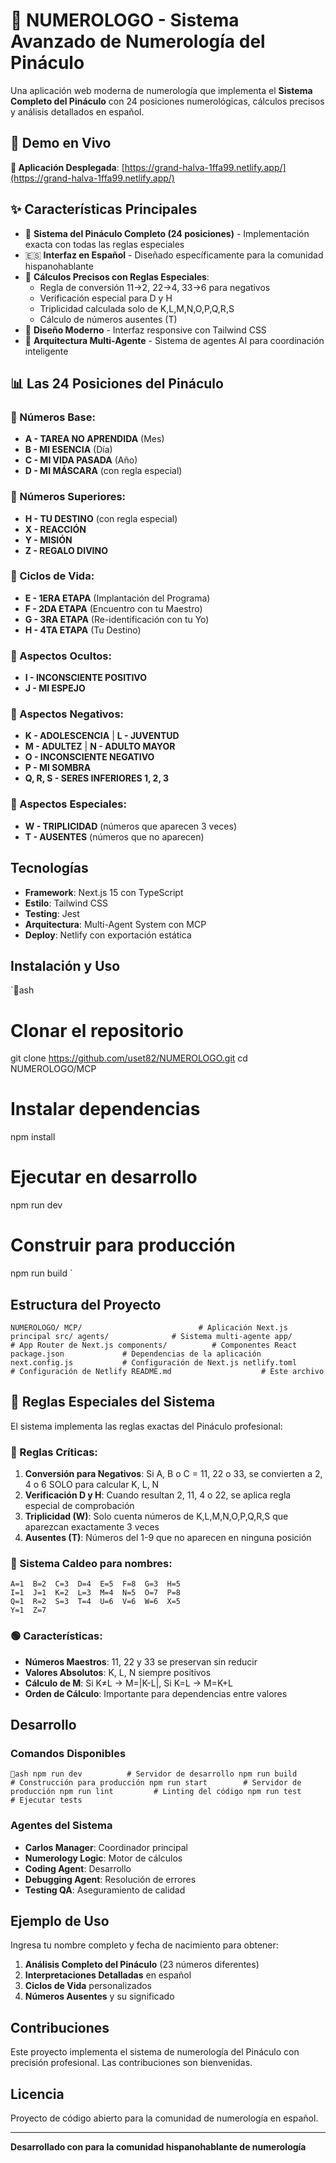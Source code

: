 ﻿# 📿 NUMEROLOGO - Sistema Avanzado de Numerología del Pináculo

Una aplicación web moderna de numerología que implementa el **Sistema Completo del Pináculo** con 24 posiciones numerológicas, cálculos precisos y análisis detallados en español.

## 🌟 Demo en Vivo

**🚀 Aplicación Desplegada**: [https://grand-halva-1ffa99.netlify.app/](https://grand-halva-1ffa99.netlify.app/)

## ✨ Características Principales

- 🎯 **Sistema del Pináculo Completo (24 posiciones)** - Implementación exacta con todas las reglas especiales
- 🇪🇸 **Interfaz en Español** - Diseñado específicamente para la comunidad hispanohablante
- 🔢 **Cálculos Precisos con Reglas Especiales**:
  - Regla de conversión 11→2, 22→4, 33→6 para negativos
  - Verificación especial para D y H
  - Triplicidad calculada solo de K,L,M,N,O,P,Q,R,S
  - Cálculo de números ausentes (T)
- 🎨 **Diseño Moderno** - Interfaz responsive con Tailwind CSS
- 🤖 **Arquitectura Multi-Agente** - Sistema de agentes AI para coordinación inteligente

## 📊 Las 24 Posiciones del Pináculo

### 🔷 Números Base:
- **A - TAREA NO APRENDIDA** (Mes)
- **B - MI ESENCIA** (Día)
- **C - MI VIDA PASADA** (Año)
- **D - MI MÁSCARA** (con regla especial)

### 🔷 Números Superiores:
- **H - TU DESTINO** (con regla especial)
- **X - REACCIÓN**
- **Y - MISIÓN**
- **Z - REGALO DIVINO**

### 🔷 Ciclos de Vida:
- **E - 1ERA ETAPA** (Implantación del Programa)
- **F - 2DA ETAPA** (Encuentro con tu Maestro)
- **G - 3RA ETAPA** (Re-identificación con tu Yo)
- **H - 4TA ETAPA** (Tu Destino)

### 🔷 Aspectos Ocultos:
- **I - INCONSCIENTE POSITIVO**
- **J - MI ESPEJO**

### 🔷 Aspectos Negativos:
- **K - ADOLESCENCIA** | **L - JUVENTUD**
- **M - ADULTEZ** | **N - ADULTO MAYOR**
- **O - INCONSCIENTE NEGATIVO**
- **P - MI SOMBRA**
- **Q, R, S - SERES INFERIORES 1, 2, 3**

### 🔷 Aspectos Especiales:
- **W - TRIPLICIDAD** (números que aparecen 3 veces)
- **T - AUSENTES** (números que no aparecen)

##  Tecnologías

- **Framework**: Next.js 15 con TypeScript
- **Estilo**: Tailwind CSS
- **Testing**: Jest
- **Arquitectura**: Multi-Agent System con MCP
- **Deploy**: Netlify con exportación estática

##  Instalación y Uso

`ash
# Clonar el repositorio
git clone https://github.com/uset82/NUMEROLOGO.git
cd NUMEROLOGO/MCP

# Instalar dependencias
npm install

# Ejecutar en desarrollo
npm run dev

# Construir para producción
npm run build
`

##  Estructura del Proyecto

`
NUMEROLOGO/
 MCP/                          # Aplicación Next.js principal
    src/
       agents/              # Sistema multi-agente
       app/                 # App Router de Next.js
       components/          # Componentes React
    package.json             # Dependencias de la aplicación
    next.config.js           # Configuración de Next.js
 netlify.toml                 # Configuración de Netlify
 README.md                    # Este archivo
`

## 📏 Reglas Especiales del Sistema

El sistema implementa las reglas exactas del Pináculo profesional:

### 🔴 Reglas Críticas:
1. **Conversión para Negativos**: Si A, B o C = 11, 22 o 33, se convierten a 2, 4 o 6 SOLO para calcular K, L, N
2. **Verificación D y H**: Cuando resultan 2, 11, 4 o 22, se aplica regla especial de comprobación
3. **Triplicidad (W)**: Solo cuenta números de K,L,M,N,O,P,Q,R,S que aparezcan exactamente 3 veces
4. **Ausentes (T)**: Números del 1-9 que no aparecen en ninguna posición

### 🔵 Sistema Caldeo para nombres:
```
A=1  B=2  C=3  D=4  E=5  F=8  G=3  H=5
I=1  J=1  K=2  L=3  M=4  N=5  O=7  P=8
Q=1  R=2  S=3  T=4  U=6  V=6  W=6  X=5
Y=1  Z=7
```

### 🟢 Características:
- **Números Maestros**: 11, 22 y 33 se preservan sin reducir
- **Valores Absolutos**: K, L, N siempre positivos
- **Cálculo de M**: Si K≠L → M=|K-L|, Si K=L → M=K+L
- **Orden de Cálculo**: Importante para dependencias entre valores

##  Desarrollo

### Comandos Disponibles

`ash
npm run dev          # Servidor de desarrollo
npm run build        # Construcción para producción
npm run start        # Servidor de producción
npm run lint         # Linting del código
npm run test         # Ejecutar tests
`

### Agentes del Sistema

- **Carlos Manager**: Coordinador principal
- **Numerology Logic**: Motor de cálculos
- **Coding Agent**: Desarrollo
- **Debugging Agent**: Resolución de errores
- **Testing QA**: Aseguramiento de calidad

##  Ejemplo de Uso

Ingresa tu nombre completo y fecha de nacimiento para obtener:

1. **Análisis Completo del Pináculo** (23 números diferentes)
2. **Interpretaciones Detalladas** en español
3. **Ciclos de Vida** personalizados
4. **Números Ausentes** y su significado

##  Contribuciones

Este proyecto implementa el sistema de numerología del Pináculo con precisión profesional. Las contribuciones son bienvenidas.

##  Licencia

Proyecto de código abierto para la comunidad de numerología en español.

---

**Desarrollado con  para la comunidad hispanohablante de numerología**